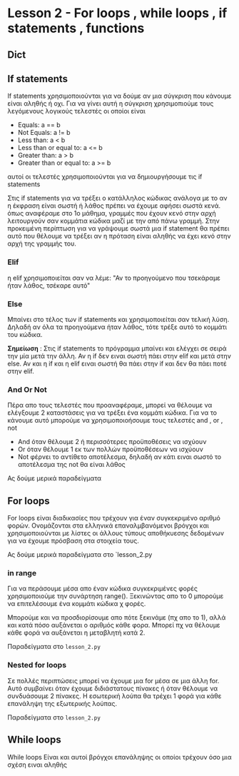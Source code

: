 # Lesson 2 - For loops , while loops , if statements , functions

## Dict

## If statements

If statements χρησιμοποιούνται για να δούμε αν μια σύγκριση που κάνουμε είναι αληθής ή οχι. Για να γίνει αυτή η σύγκριση χρησιμοπιούμε τους λεγόμενους λογικούς τελεστές οι οποίοι είναι

- Equals: a == b
- Not Equals: a != b
- Less than: a < b
- Less than or equal to: a <= b
- Greater than: a > b
- Greater than or equal to: a >= b

αυτοί οι τελεστές χρησιμοποιούνται για να δημιουργήσουμε τις if statements

Στις if statements για να τρέξει ο κατάλληλος κώδικας ανάλογα με το αν η έκφραση είναι σωστή ή λάθος πρέπει να έχουμε αφήσει σωστά κενά. όπως αναφέραμε στο 1ο μάθημα, γραμμές που έχουν κενό στην αρχή λειτουργούν σαν κομμάτια κώδικα μαζί με την από πάνω γραμμή. Στην προκειμένη περίπτωση για να γράψουμε σωστά μια if statement θα πρέπει αυτό που θέλουμε να τρέξει αν η πρόταση είναι αληθής να έχει κενό στην αρχή της γραμμής του.

### Elif

η elif χρησιμοποιείται σαν να λέμε: "Αν το προηγούμενο που τσεκάραμε ήταν λάθος, τσέκαρε αυτό"

### Else

Μπαίνει στο τέλος των if statements και χρησιμοποιείται σαν τελική λύση. Δηλαδή αν όλα τα προηγούμενα ήταν λάθος, τότε τρέξε αυτό το κομμάτι του κώδικα.

**Σημείωση** : Στις if statements το πρόγραμμα μπαίνει και ελέγχει σε σειρά την μία μετά την άλλη. Αν η if δεν ειναι σωστή πάει στην elif και μετά στην else. Αν και η if και η elif ειναι σωστή θα πάει στην if και δεν θα πάει ποτέ στην elif.

### And Or Not

Πέρα απο τους τελεστές που προαναφέραμε, μπορεί να θέλουμε να ελέγξουμε 2 καταστάσεις για να τρέξει ένα κομμάτι κώδικα. Για να το κάνουμε αυτό μπορούμε να χρησιμοποιοήσουμε τους τελεστές and , or , not

- And όταν θέλουμε 2 ή περισσότερες προϋποθέσεις να ισχύουν
- Or όταν θέλουμε 1 εκ των πολλών προϋποθέσεων να ισχύουν
- Not φέρνει το αντίθετο αποτέλεσμα, δηλαδή αν κάτι ειναι σωστό το αποτέλεσμα της not θα είναι λάθος

Ας δούμε μερικά παραδείγματα

## For loops

For loops είναι διαδικασίες που τρέχουν για έναν συγκεκριμένο αριθμό φορών. Ονομάζονται στα ελληνικά επαναλμβανόμενοι βρόγχοι και χρησιμοποιούνται με λίστες οι άλλους τύπους αποθήκυεσης δεδομένων για να έχουμε πρόσβαση στα στοιχεία τους.

Ας δούμε μερικά παραδείγματα στο `lesson_2.py

### in range

Για να περάσουμε μέσα απο έναν κώδικα συγκεκριμένες φορές χρησιμοποιούμε την συνάρτηση range(). Ξεκινώντας απο το 0 μπορούμε να επιτελέσουμε ένα κομμάτι κώδικα χ φορές.

Μπορούμε και να προσδιορίσουμε απο πότε ξεκινάμε (πχ απο το 1), αλλά και κατά πόσο αυξάνεται ο αριθμός κάθε φορα. Μπορεί πχ να θέλουμε κάθε φορά να αυξάνεται η μεταβλητή κατά 2.

Παραδείγματα στο `lesson_2.py`

### Nested for loops

Σε πολλές περιπτώσεις μπορεί να έχουμε μια for μέσα σε μια άλλη for. Αυτό συμβαίνει όταν έχουμε
διδιάστατους πίνακες ή όταν θέλουμε να συνδυάσουμε 2 πίνακες. Η εσωτερική λούπα θα τρέχει 1 φορά για κάθε επανάληψη της εξωτερικής λούπας.

Παραδείγματα στο `lesson_2.py`

## While loops

While loops Είναι και αυτοί βρόγχοι επανάληψης οι οποίοι τρέχουν όσο μια σχέση ειναι αληθής
